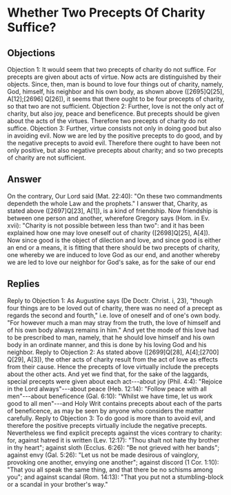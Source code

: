 # Whether Two Precepts Of Charity Suffice?
## Objections
Objection 1: It would seem that two precepts of charity do not suffice. For precepts are given about acts of virtue. Now acts are distinguished by their objects. Since, then, man is bound to love four things out of charity, namely, God, himself, his neighbor and his own body, as shown above ([2695]Q[25], A[12];[2696] Q[26]), it seems that there ought to be four precepts of charity, so that two are not sufficient.
Objection 2: Further, love is not the only act of charity, but also joy, peace and beneficence. But precepts should be given about the acts of the virtues. Therefore two precepts of charity do not suffice.
Objection 3: Further, virtue consists not only in doing good but also in avoiding evil. Now we are led by the positive precepts to do good, and by the negative precepts to avoid evil. Therefore there ought to have been not only positive, but also negative precepts about charity; and so two precepts of charity are not sufficient.
## Answer
On the contrary, Our Lord said (Mat. 22:40): "On these two commandments dependeth the whole Law and the prophets."
I answer that, Charity, as stated above ([2697]Q[23], A[1]), is a kind of friendship. Now friendship is between one person and another, wherefore Gregory says (Hom. in Ev. xvii): "Charity is not possible between less than two": and it has been explained how one may love oneself out of charity ([2698]Q[25], A[4]). Now since good is the object of dilection and love, and since good is either an end or a means, it is fitting that there should be two precepts of charity, one whereby we are induced to love God as our end, and another whereby we are led to love our neighbor for God's sake, as for the sake of our end
## Replies
Reply to Objection 1: As Augustine says (De Doctr. Christ. i, 23), "though four things are to be loved out of charity, there was no need of a precept as regards the second and fourth," i.e. love of oneself and of one's own body. "For however much a man may stray from the truth, the love of himself and of his own body always remains in him." And yet the mode of this love had to be prescribed to man, namely, that he should love himself and his own body in an ordinate manner, and this is done by his loving God and his neighbor.
Reply to Objection 2: As stated above ([2699]Q[28], A[4];[2700] Q[29], A[3]), the other acts of charity result from the act of love as effects from their cause. Hence the precepts of love virtually include the precepts about the other acts. And yet we find that, for the sake of the laggards, special precepts were given about each act---about joy (Phil. 4:4): "Rejoice in the Lord always"---about peace (Heb. 12:14): "Follow peace with all men"---about beneficence (Gal. 6:10): "Whilst we have time, let us work good to all men"---and Holy Writ contains precepts about each of the parts of beneficence, as may be seen by anyone who considers the matter carefully.
Reply to Objection 3: To do good is more than to avoid evil, and therefore the positive precepts virtually include the negative precepts. Nevertheless we find explicit precepts against the vices contrary to charity: for, against hatred it is written (Lev. 12:17): "Thou shalt not hate thy brother in thy heart"; against sloth (Ecclus. 6:26): "Be not grieved with her bands"; against envy (Gal. 5:26): "Let us not be made desirous of vainglory, provoking one another, envying one another"; against discord (1 Cor. 1:10): "That you all speak the same thing, and that there be no schisms among you"; and against scandal (Rom. 14:13): "That you put not a stumbling-block or a scandal in your brother's way."